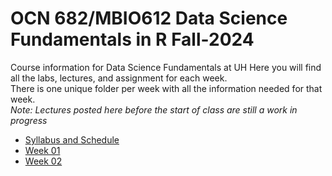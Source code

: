 # OCN 682/MBIO612 Data Science Fundamentals in R Fall-2024
Course information for Data Science Fundamentals at UH
Here you will find all the labs, lectures, and assignment for each week.  
There is one unique folder per week with all the information needed for that week.  
*Note: Lectures posted here before the start of class are still a work in progress*

- [Syllabus and Schedule](https://github.com/OCN-682-UH/Fall_2024/tree/main/Syllabus_and_Schedule)
- [Week 01](https://github.com/OCN-682-UH/Fall_2024/tree/main/Week_01)
- [Week 02](https://github.com/OCN-682-UH/Fall_2024/tree/main/Week_02)


